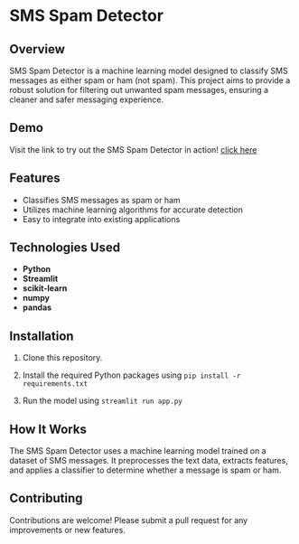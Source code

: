 # SMS Spam Detector

## Overview

SMS Spam Detector is a machine learning model designed to classify SMS messages as either spam or ham (not spam). This project aims to provide a robust solution for filtering out unwanted spam messages, ensuring a cleaner and safer messaging experience.

## Demo 

 Visit the link to try out the SMS Spam Detector in action! [click here](https://ke1ran-SMS-Spam-Detector.streamlit.app)

## Features

- Classifies SMS messages as spam or ham
- Utilizes machine learning algorithms for accurate detection
- Easy to integrate into existing applications

## Technologies Used

- **Python**
- **Streamlit**
- **scikit-learn**
- **numpy**
- **pandas**

## Installation

1. Clone this repository.

2. Install the required Python packages using
``` pip install -r requirements.txt ```

3. Run the model using
``` streamlit run app.py ```

## How It Works
The SMS Spam Detector uses a machine learning model trained on a dataset of SMS messages. It preprocesses the text data, extracts features, and applies a classifier to determine whether a message is spam or ham.

## Contributing
Contributions are welcome! Please submit a pull request for any improvements or new features.